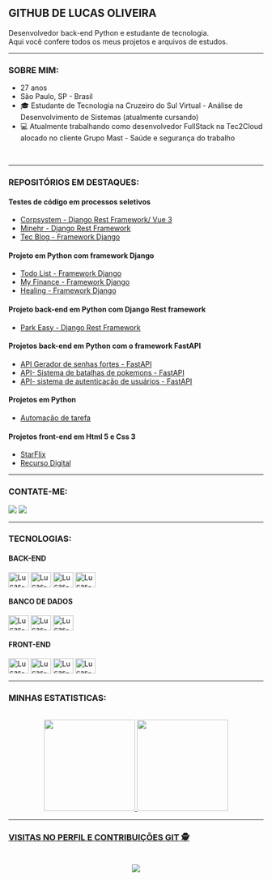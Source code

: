 ## GITHUB DE LUCAS OLIVEIRA
Desenvolvedor back-end Python e estudante de tecnologia.<br>
Aqui você confere todos os meus projetos e arquivos de estudos.
<br>
<hr>

### SOBRE MIM:

- 27 anos<br>
- São Paulo, SP - Brasil <br>
- 🎓 Estudante de Tecnologia na Cruzeiro do Sul Virtual - Análise de Desenvolvimento de Sistemas (atualmente cursando)<br> 
- 💻 Atualmente trabalhando como desenvolvedor FullStack na Tec2Cloud alocado no cliente Grupo Mast - Saúde e segurança do trabalho<br>
<br> 

<hr>

### REPOSITÓRIOS EM DESTAQUES:

<!-- REPO-POST-LIST:START -->
#### Testes de código em processos seletivos

- [Corpsystem - Django Rest Framework/ Vue 3](https://github.com/lucas-ioliveira/corpsystem_test)
- [Minehr - Django Rest Framework](https://github.com/lucas-ioliveira/minehr_test)
- [Tec Blog - Framework Django](https://github.com/lucas-ioliveira/project_tec_blog)

#### Projeto em Python com framework Django

- [Todo List - Framework Django](https://github.com/lucas-ioliveira/to_do_list_django)
- [My Finance - Framework Django](https://github.com/lucas-ioliveira/my_finance)
- [Healing - Framework Django](https://github.com/lucas-ioliveira/pystack_week_10)

#### Projeto back-end em Python com Django Rest framework
  
- [Park Easy - Django Rest Framework ](https://github.com/lucas-ioliveira/park_easy)


#### Projetos back-end em Python com o framework FastAPI

- [API Gerador de senhas fortes - FastAPI ](https://github.com/lucas-ioliveira/gerador_senhas_fast_api)
- [API- Sistema de batalhas de pokemons - FastAPI](https://github.com/lucas-ioliveira/pokemon_battle_fast_api)
- [API- sistema de autenticação de usuários - FastAPI](https://github.com/lucas-ioliveira/fast_api_autenticacao)


#### Projetos em Python 

- [Automação de tarefa ](https://github.com/lucas-ioliveira/automation_windows)


#### Projetos front-end em Html 5 e Css 3

- [StarFlix](https://github.com/lucas-ioliveira/star_flix)
- [Recurso Digital](https://github.com/lucas-ioliveira/recurso_digital)
<!-- REPO-POST-LIST:END -->
<hr>


### CONTATE-ME:

  <a href="https://www.linkedin.com/in/lucas-oliveira-8014a5232/" target="_blank"><img src="https://img.shields.io/badge/-LinkedIn-%230077B5?style=for-the-badge&logo=linkedin&logoColor=white" target="_blank"></a>
  <a href = "mailto:lucasio2008@gmail.com"><img src="https://img.shields.io/badge/-Gmail-%23333?style=for-the-badge&logo=gmail&logoColor=white" target="_blank"></a>
  
  

<hr>

### TECNOLOGIAS:
  
#### BACK-END

<div display="inline">
<img align="center" alt="Lucas-Python" height="30" width="40" src="https://cdn.jsdelivr.net/gh/devicons/devicon/icons/python/python-original-wordmark.svg" />
<img align="center" alt="Lucas-django"  height="30" width="40" src="https://cdn.jsdelivr.net/gh/devicons/devicon/icons/django/django-plain.svg"/>
<img align="center" alt="Lucas-django-rest"  height="30" width="40" src="https://cdn.jsdelivr.net/gh/devicons/devicon@latest/icons/djangorest/djangorest-original-wordmark.svg"/>
<img align="center" alt="Lucas-fastapi"  height="30" width="40" src="https://cdn.jsdelivr.net/gh/devicons/devicon/icons/fastapi/fastapi-original.svg"/>

</div>

#### BANCO DE DADOS
 <div display="inline">
 <img align="center" alt="Lucas-SQLITE" height="30" width="40" src="https://cdn.jsdelivr.net/gh/devicons/devicon/icons/sqlite/sqlite-original.svg"/>
 <img align="center" alt="Lucas-mysql" height="30" width="40" src="https://cdn.jsdelivr.net/gh/devicons/devicon/icons/mysql/mysql-original.svg"/>
 <img align="center" alt="Lucas-mongo" height="30" width="40" src="https://cdn.jsdelivr.net/gh/devicons/devicon/icons/mongodb/mongodb-original.svg"/>
 </div>

 #### FRONT-END
  
  <div display="inline">
  <img align="center" alt="Lucas-HTML" height="30" width="40" src="https://cdn.jsdelivr.net/gh/devicons/devicon/icons/html5/html5-original.svg"/>
  <img align="center" alt="Lucas-CSS" height="30" width="40" src="https://cdn.jsdelivr.net/gh/devicons/devicon/icons/css3/css3-original.svg"/>
  <img align="center" alt="Lucas-BOOTSTRAP" height="30" width="40" src="https://cdn.jsdelivr.net/gh/devicons/devicon/icons/bootstrap/bootstrap-original.svg"/>
  <img align="center" alt="Lucas-JAVASCRIPT" height="30" width="40" src="https://cdn.jsdelivr.net/gh/devicons/devicon@latest/icons/javascript/javascript-original.svg"/>
  </div>
  
<hr>

### MINHAS ESTATISTICAS: <br>
<section>  
        <br>
      <div align="center">
        <a href="https://github.com/lucas-ioliveira">
        <img height="180em" src="https://github-readme-stats.vercel.app/api?username=lucas-ioliveira&show_icons=true&theme=calm&include_all_commits=false&count_private=true"/>
        <img height="180em" src="https://github-readme-stats.vercel.app/api/top-langs/?username=lucas-ioliveira&layout=compact&langs_count=7&theme=kacho_ga"/>
      </div>  
</section>
  <hr>  
  
### VISITAS NO PERFIL E CONTRIBUIÇÕES GIT :detective: <br><br>
 <p align="center"> 
   <img alingn="center" src="https://profile-counter.glitch.me/lucas-ioliveira/count.svg" />
 </p>   
  
          

